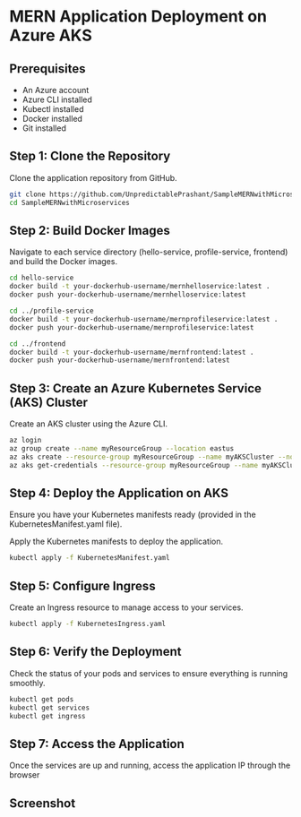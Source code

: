 
# MERN Application Deployment on Azure AKS

## Prerequisites

- An Azure account
- Azure CLI installed
- Kubectl installed
- Docker installed
- Git installed

## Step 1: Clone the Repository

Clone the application repository from GitHub.

```bash
git clone https://github.com/UnpredictablePrashant/SampleMERNwithMicroservices
cd SampleMERNwithMicroservices
```

## Step 2: Build Docker Images

Navigate to each service directory (hello-service, profile-service, frontend) and build the Docker images.

```bash
cd hello-service
docker build -t your-dockerhub-username/mernhelloservice:latest .
docker push your-dockerhub-username/mernhelloservice:latest

cd ../profile-service
docker build -t your-dockerhub-username/mernprofileservice:latest .
docker push your-dockerhub-username/mernprofileservice:latest

cd ../frontend
docker build -t your-dockerhub-username/mernfrontend:latest .
docker push your-dockerhub-username/mernfrontend:latest
```

## Step 3: Create an Azure Kubernetes Service (AKS) Cluster

Create an AKS cluster using the Azure CLI.

```bash
az login
az group create --name myResourceGroup --location eastus
az aks create --resource-group myResourceGroup --name myAKSCluster --node-count 1 --enable-addons monitoring --generate-ssh-keys
az aks get-credentials --resource-group myResourceGroup --name myAKSCluster
```

## Step 4: Deploy the Application on AKS

Ensure you have your Kubernetes manifests ready (provided in the KubernetesManifest.yaml file).

Apply the Kubernetes manifests to deploy the application.

```bash
kubectl apply -f KubernetesManifest.yaml
```

## Step 5: Configure Ingress

Create an Ingress resource to manage access to your services.

```bash
kubectl apply -f KubernetesIngress.yaml
```

## Step 6: Verify the Deployment

Check the status of your pods and services to ensure everything is running smoothly.

```bash
kubectl get pods
kubectl get services
kubectl get ingress
```

## Step 7: Access the Application

Once the services are up and running, access the application IP through the browser


## Screenshot
